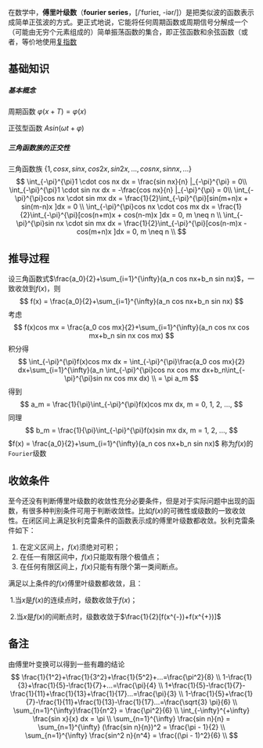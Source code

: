 在数学中，**傅里叶级数**（**fourier series**，[/ˈfʊrieɪ, -iər/]）是把类似波的函数表示成简单正弦波的方式。更正式地说，它能将任何周期函数或周期信号分解成一个（可能由无穷个元素组成的）简单振荡函数的集合，即正弦函数和余弦函数（或者，等价地使用[复指数](https://zh.wikipedia.org/wiki/复指数)

## 基础知识

##### 基本概念

周期函数 $\varphi(x+T) = \varphi(x)$

正弦型函数  $Asin(\omega t+\varphi)$

##### 三角函数族的正交性

三角函数族 {$1, cos x, sin x, cos 2x, sin 2x, ... ,cos nx, sin nx, ...$}
$$
\int_{-\pi}^{\pi}1 \cdot cos nx dx = \frac{sin nx}{n} |_{-\pi}^{\pi} = 0\\
\int_{-\pi}^{\pi}1 \cdot sin nx dx = -\frac{cos nx}{n} |_{-\pi}^{\pi} = 0\\
\int_{-\pi}^{\pi}cos nx \cdot sin mx dx = \frac{1}{2}\int_{-\pi}^{\pi}[sin(m+n)x + sin(m-n)x ]dx = 0 \\
\int_{-\pi}^{\pi}cos nx \cdot cos mx dx = \frac{1}{2}\int_{-\pi}^{\pi}[cos(n+m)x + cos(n-m)x ]dx = 0, m \neq n \\
\int_{-\pi}^{\pi}sin nx \cdot sin mx dx = \frac{1}{2}\int_{-\pi}^{\pi}[cos(n-m)x - cos(m+n)x ]dx = 0, m \neq n \\
$$

## 推导过程

设三角函数式$\frac{a_0}{2}+\sum_{i=1}^{\infty}(a_n cos nx+b_n sin nx)$，一致收敛到$f(x)$，则
$$
f(x) = \frac{a_0}{2}+\sum_{i=1}^{\infty}(a_n cos nx+b_n sin nx)
$$
考虑
$$
f(x)cos mx = \frac{a_0 cos mx}{2}+\sum_{i=1}^{\infty}(a_n cos nx cos mx+b_n sin nx cos mx)
$$
积分得
$$
\int_{-\pi}^{\pi}f(x)cos mx dx = \int_{-\pi}^{\pi}\frac{a_0 cos mx}{2} dx+\sum_{i=1}^{\infty}(a_n \int_{-\pi}^{\pi}cos nx cos mx dx+b_n\int_{-\pi}^{\pi}sin nx cos mx dx) \\
= \pi a_m
$$
得到
$$
a_m = \frac{1}{\pi}\int_{-\pi}^{\pi}f(x)cos mx dx, m = 0, 1, 2, ...,
$$
同理
$$
b_m = \frac{1}{\pi}\int_{-\pi}^{\pi}f(x)sin mx dx, m = 1, 2, ...,
$$
$f(x) = \frac{a_0}{2}+\sum_{i=1}^{\infty}(a_n cos nx+b_n sin nx)$ 称为$f(x)$的`Fourier`级数

## 收敛条件

至今还没有判断傅里叶级数的收敛性充分必要条件，但是对于实际问题中出现的函数，有很多种判别条件可用于判断收敛性。比如$f(x)$的可微性或级数的一致收敛性。在闭区间上满足狄利克雷条件的函数表示成的傅里叶级数都收敛。狄利克雷条件如下：

1. 在定义区间上，$f(x)$须绝对可积；
2. 在任一有限区间中，$f(x)$只能取有限个极值点；
3. 在任何有限区间上，$f(x)$只能有有限个第一类间断点。

满足以上条件的$f(x)$傅里叶级数都收敛，且：

​	1.当$x$是$f(x)$的连续点时，级数收敛于$f(x)$；

​	2.当$x$是$f(x)$的间断点时，级数收敛于$\frac{1}{2}[f(x^{-})+f(x^{+})]$

## 备注

由傅里叶变换可以得到一些有趣的结论
$$
\frac{1}{1^2}+\frac{1}{3^2}+\frac{1}{5^2}+...=\frac{\pi^2}{8} \\
1-\frac{1}{3}+\frac{1}{5}-\frac{1}{7}+...=\frac{\pi}{4} \\
1+\frac{1}{5}-\frac{1}{7}-\frac{1}{11}+\frac{1}{13}+\frac{1}{17}...=\frac{\pi}{3} \\
1-\frac{1}{5}+\frac{1}{7}-\frac{1}{11}+\frac{1}{13}-\frac{1}{17}...=\frac{\sqrt{3} \pi}{6} \\
\sum_{n=1}^{\infty}\frac{1}{n^2} = \frac{\pi^2}{6} \\
\int_{-\infty}^{+\infty} \frac{sin x}{x} dx = \pi \\
\sum_{n=1}^{\infty} \frac{sin n}{n} = \sum_{n=1}^{\infty} (\frac{sin n}{n})^2 = \frac{\pi - 1}{2} \\
\sum_{n=1}^{\infty} \frac{sin^2 n}{n^4} = \frac{(\pi - 1)^2}{6} \\
$$
